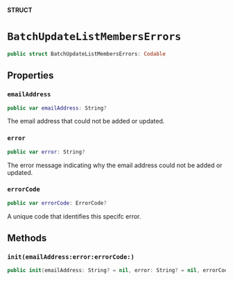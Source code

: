 **STRUCT**

# `BatchUpdateListMembersErrors`

```swift
public struct BatchUpdateListMembersErrors: Codable
```

## Properties
### `emailAddress`

```swift
public var emailAddress: String?
```

The email address that could not be added or updated.

### `error`

```swift
public var error: String?
```

The error message indicating why the email address could not be added or updated.

### `errorCode`

```swift
public var errorCode: ErrorCode?
```

A unique code that identifies this specifc error.

## Methods
### `init(emailAddress:error:errorCode:)`

```swift
public init(emailAddress: String? = nil, error: String? = nil, errorCode: ErrorCode? = nil)
```
